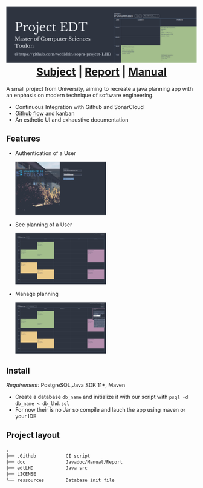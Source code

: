 <h1 align="center">
  <img src="./.github/img/Header.png" alt="EDT">
  <a href="./.github/file/ConsignesAttendus_du_projetS1-1.pdf">Subject</a>
  |
    <a href="./doc/report.pdf">Report</a>
  |
  <a href="./.github/file/Manuel">Manual</a>
</h1>

A small project from University, aiming to recreate a java planning app with an enphasis on modern technique
of software engineering.

- Continuous Integration with Github and SonarCloud
- <a href="https://docs.github.com/en/get-started/quickstart/github-flow">Github flow</a> and kanban
- An esthetic UI and exhaustive documentation

Features
--------

- Authentication of a User

  <img width="50%" height="50%" src="./.github/img/Login.png" alt="EDT">

- See planning of a User


  <img width="50%" height="50%" src="./.github/img/simpleView.png" alt="EDT">
  
  
- Manage planning


  <img width="50%" height="50%" src="./.github/img/manage.png" alt="EDT">

Install
--------------
*Requirement:* PostgreSQL,Java SDK 11+, Maven
  - Create a database `db_name` and initialize it with our script with `psql -d db_name < db_lhd.sql`
  - For now their is no Jar so compile and lauch the app using maven or your IDE

Project layout
--------------
```
.
├── .Github           CI script
├── doc               Javadoc/Manual/Report
├── edtLHD            Java src
├── LICENSE
└── ressources        Database init file
```
